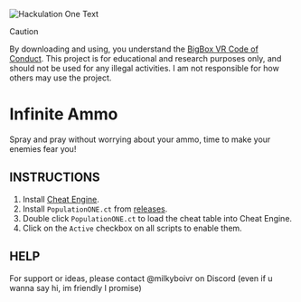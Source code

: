 ![Hackulation One Text](https://github.com/MilkyBoiVR/HackulationOne/assets/111146381/a57f5a32-c999-4d50-aaff-ef24c652b393)
> [!CAUTION]
> By downloading and using, you understand the [BigBox VR Code of Conduct](https://bigboxvr.com/code-of-conduct.html). This project is for educational and research purposes only, and should not be used for any illegal activities. I am not responsible for how others may use the project.

# **Infinite Ammo**
Spray and pray without worrying about your ammo, time to make your enemies fear you!

## **INSTRUCTIONS**

1. Install [Cheat Engine](https://www.cheatengine.org/).
2. Install `PopulationONE.ct` from [releases](https://github.com/MilkyBoiVR/Hackulation-One/releases/latest).
3. Double click `PopulationONE.ct` to load the cheat table into Cheat Engine.
4. Click on the `Active` checkbox on all scripts to enable them.

## **HELP**

For support or ideas, please contact @milkyboivr on Discord
(even if u wanna say hi, im friendly I promise)
